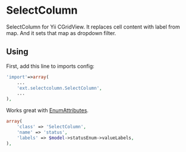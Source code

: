 # SelectColumn

SelectColumn for Yii CGridView. It replaces cell content with label from map. And it sets that map as dropdown filter.

## Using

First, add this line to imports config:

```php
'import'=>array(
	...
	'ext.selectcolumn.SelectColumn',
	...
),
```

Works great with [EnumAttributes](https://github.com/urmaul/enumattributes).

```php
array(
	'class' => 'SelectColumn',
	'name' => 'status',
	'labels' => $model->statusEnum->valueLabels,
),
```
